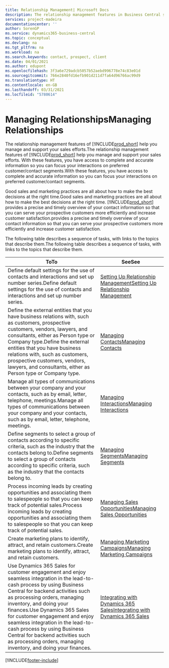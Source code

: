 ```yaml
---
title: Relationship Management| Microsoft Docs
description: The relationship management features in Business Central support your sales efforts and let you access information about contacts and prospects so you can serve customers efficiently.
services: project-madeira
documentationcenter: ''
author: SorenGP
ms.service: dynamics365-business-central
ms.topic: conceptual
ms.devlang: na
ms.tgt_pltfrm: na
ms.workload: na
ms.search.keywords: contact, prospect, client
ms.date: 04/01/2021
ms.author: edupont
ms.openlocfilehash: 3f3a6e729adcb5057b52aebd996778e74c83e01d
ms.sourcegitcommit: 766e2840fd16efb901d211d7fa64d96766ac99d9
ms.translationtype: HT
ms.contentlocale: en-GB
ms.lasthandoff: 03/31/2021
ms.locfileid: "5780614"
---
```

# <a name="managing-relationships"></a><span data-ttu-id="77c5c-103">Managing Relationships</span><span class="sxs-lookup"><span data-stu-id="77c5c-103">Managing Relationships</span></span>
<span data-ttu-id="77c5c-104">The relationship management features of [!INCLUDE[prod_short](includes/prod_short.md)] help you manage and support your sales efforts.</span><span class="sxs-lookup"><span data-stu-id="77c5c-104">The relationship management features of [!INCLUDE[prod_short](includes/prod_short.md)] help you manage and support your sales efforts.</span></span> <span data-ttu-id="77c5c-105">With these features, you have access to complete and accurate information so you can focus your interactions on preferred customer/contact segments.</span><span class="sxs-lookup"><span data-stu-id="77c5c-105">With these features, you have access to complete and accurate information so you can focus your interactions on preferred customer/contact segments.</span></span>

<span data-ttu-id="77c5c-106">Good sales and marketing practices are all about how to make the best decisions at the right time.</span><span class="sxs-lookup"><span data-stu-id="77c5c-106">Good sales and marketing practices are all about how to make the best decisions at the right time.</span></span> [!INCLUDE[prod_short](includes/prod_short.md)] <span data-ttu-id="77c5c-107">provides a precise and timely overview of your contact information so that you can serve your prospective customers more efficiently and increase customer satisfaction.</span><span class="sxs-lookup"><span data-stu-id="77c5c-107">provides a precise and timely overview of your contact information so that you can serve your prospective customers more efficiently and increase customer satisfaction.</span></span>

<span data-ttu-id="77c5c-108">The following table describes a sequence of tasks, with links to the topics that describe them.</span><span class="sxs-lookup"><span data-stu-id="77c5c-108">The following table describes a sequence of tasks, with links to the topics that describe them.</span></span>  

| <span data-ttu-id="77c5c-109">To</span><span class="sxs-lookup"><span data-stu-id="77c5c-109">To</span></span> | <span data-ttu-id="77c5c-110">See</span><span class="sxs-lookup"><span data-stu-id="77c5c-110">See</span></span> |
| --- | --- |
|<span data-ttu-id="77c5c-111">Define default settings for the use of contacts and interactions and set up number series.</span><span class="sxs-lookup"><span data-stu-id="77c5c-111">Define default settings for the use of contacts and interactions and set up number series.</span></span>|[<span data-ttu-id="77c5c-112">Setting Up Relationship Management</span><span class="sxs-lookup"><span data-stu-id="77c5c-112">Setting Up Relationship Management</span></span>](marketing-setup-marketing.md)|
|<span data-ttu-id="77c5c-113">Define the external entities that you have business relations with, such as customers, prospective customers, vendors, lawyers, and consultants, either as Person type or Company type.</span><span class="sxs-lookup"><span data-stu-id="77c5c-113">Define the external entities that you have business relations with, such as customers, prospective customers, vendors, lawyers, and consultants, either as Person type or Company type.</span></span>|[<span data-ttu-id="77c5c-114">Managing Contacts</span><span class="sxs-lookup"><span data-stu-id="77c5c-114">Managing Contacts</span></span>](marketing-contacts.md)|
|<span data-ttu-id="77c5c-115">Manage all types of communications between your company and your contacts, such as by email, letter, telephone, meetings.</span><span class="sxs-lookup"><span data-stu-id="77c5c-115">Manage all types of communications between your company and your contacts, such as by email, letter, telephone, meetings.</span></span>|[<span data-ttu-id="77c5c-116">Managing Interactions</span><span class="sxs-lookup"><span data-stu-id="77c5c-116">Managing Interactions</span></span>](marketing-interactions.md)|
|<span data-ttu-id="77c5c-117">Define segments to select a group of contacts according to specific criteria, such as the industry that the contacts belong to.</span><span class="sxs-lookup"><span data-stu-id="77c5c-117">Define segments to select a group of contacts according to specific criteria, such as the industry that the contacts belong to.</span></span>|[<span data-ttu-id="77c5c-118">Managing Segments</span><span class="sxs-lookup"><span data-stu-id="77c5c-118">Managing Segments</span></span>](marketing-segments.md)|
|<span data-ttu-id="77c5c-119">Process incoming leads by creating opportunities and associating them to salespeople so that you can keep track of potential sales.</span><span class="sxs-lookup"><span data-stu-id="77c5c-119">Process incoming leads by creating opportunities and associating them to salespeople so that you can keep track of potential sales.</span></span>|[<span data-ttu-id="77c5c-120">Managing Sales Opportunities</span><span class="sxs-lookup"><span data-stu-id="77c5c-120">Managing Sales Opportunities</span></span>](marketing-manage-sales-opportunities.md)|
|<span data-ttu-id="77c5c-121">Create marketing plans to identify, attract, and retain customers.</span><span class="sxs-lookup"><span data-stu-id="77c5c-121">Create marketing plans to identify, attract, and retain customers.</span></span>|[<span data-ttu-id="77c5c-122">Managing Marketing Campaigns</span><span class="sxs-lookup"><span data-stu-id="77c5c-122">Managing Marketing Campaigns</span></span>](marketing-campaigns.md)|
|<span data-ttu-id="77c5c-123">Use Dynamics 365 Sales for customer engagement and enjoy seamless integration in the lead-to-cash process by using Business Central for backend activities such as processing orders, managing inventory, and doing your finances.</span><span class="sxs-lookup"><span data-stu-id="77c5c-123">Use Dynamics 365 Sales for customer engagement and enjoy seamless integration in the lead-to-cash process by using Business Central for backend activities such as processing orders, managing inventory, and doing your finances.</span></span>|[<span data-ttu-id="77c5c-124">Integrating with Dynamics 365 Sales</span><span class="sxs-lookup"><span data-stu-id="77c5c-124">Integrating with Dynamics 365 Sales</span></span>](marketing-integrate-dynamicscrm.md)|


[!INCLUDE[footer-include](includes/footer-banner.md)]